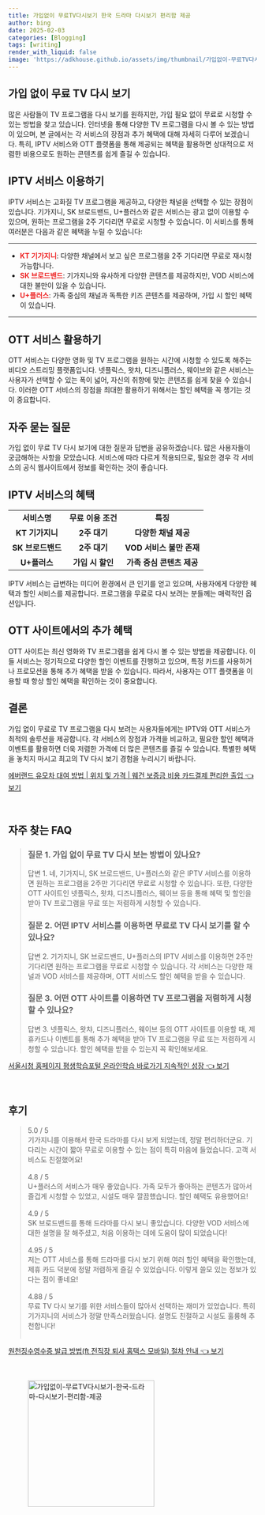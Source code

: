 ```yaml
---
title: 가입없이 무료TV다시보기 한국 드라마 다시보기 편리함 제공
author: bing
date: 2025-02-03
categories: [Blogging]
tags: [writing]
render_with_liquid: false
image: 'https://adkhouse.github.io/assets/img/thumbnail/가입없이-무료TV다시보기-한국-드라마-다시보기-편리함-제공.webp'
---
```



<h2 id='무료TV다시보기'>가입 없이 무료 TV 다시 보기</h2>

<p>많은 사람들이 TV 프로그램을 다시 보기를 원하지만, 가입 필요 없이 무료로 시청할 수 있는 방법을 찾고 있습니다. 인터넷을 통해 다양한 TV 프로그램을 다시 볼 수 있는 방법이 있으며, 본 글에서는 각 서비스의 장점과 추가 혜택에 대해 자세히 다루어 보겠습니다. 특히, IPTV 서비스와 OTT 플랫폼을 통해 제공되는 혜택을 활용하면 상대적으로 저렴한 비용으로도 원하는 콘텐츠를 쉽게 즐길 수 있습니다.</p>

<h2 id='IPTV서비스'>IPTV 서비스 이용하기</h2>

<p>IPTV 서비스는 고화질 TV 프로그램을 제공하고, 다양한 채널을 선택할 수 있는 장점이 있습니다. 기가지니, SK 브로드밴드, U+플러스와 같은 서비스는 광고 없이 이용할 수 있으며, 원하는 프로그램을 2주 기다리면 무료로 시청할 수 있습니다. 이 서비스를 통해 여러분은 다음과 같은 혜택을 누릴 수 있습니다:</p>

<hr />

<ul>
    <li><b><span style="color: #ee2323;">KT 기가지니</span></b>: 다양한 채널에서 보고 싶은 프로그램을 2주 기다리면 무료로 재시청 가능합니다.</li>
    <li><b><span style="color: #ee2323;">SK 브로드밴드</span></b>: 기가지니와 유사하게 다양한 콘텐츠를 제공하지만, VOD 서비스에 대한 불만이 있을 수 있습니다.</li>
    <li><b><span style="color: #ee2323;">U+플러스</span></b>: 가족 중심의 채널과 독특한 키즈 콘텐츠를 제공하며, 가입 시 할인 혜택이 있습니다.</li>
</ul>

<hr />

<h2 id='OTT서비스이용법'>OTT 서비스 활용하기</h2>

<p>OTT 서비스는 다양한 영화 및 TV 프로그램을 원하는 시간에 시청할 수 있도록 해주는 비디오 스트리밍 플랫폼입니다. 넷플릭스, 왓챠, 디즈니플러스, 웨이브와 같은 서비스는 사용자가 선택할 수 있는 폭이 넓어, 자신의 취향에 맞는 콘텐츠를 쉽게 찾을 수 있습니다. 이러한 OTT 서비스의 장점을 최대한 활용하기 위해서는 할인 혜택을 꼭 챙기는 것이 중요합니다.</p>

<h2 id='FAQ'>자주 묻는 질문</h2>

<p>가입 없이 무료 TV 다시 보기에 대한 질문과 답변을 공유하겠습니다. 많은 사용자들이 궁금해하는 사항을 모았습니다. 서비스에 따라 다르게 적용되므로, 필요한 경우 각 서비스의 공식 웹사이트에서 정보를 확인하는 것이 좋습니다.</p>

<h2 id='IPTV혜택'>IPTV 서비스의 혜택</h2>

<table>
    <tr>
        <td style="text-align: center; height: 17px;"><b>서비스명</b></td>
        <td style="text-align: center; height: 17px;"><b>무료 이용 조건</b></td>
        <td style="text-align: center; height: 17px;"><b>특징</b></td>
    </tr>
    <tr>
        <td style="text-align: center; height: 17px;"><b>KT 기가지니</b></td>
        <td style="text-align: center; height: 17px;"><b>2주 대기</b></td>
        <td style="text-align: center; height: 17px;"><b>다양한 채널 제공</b></td>
    </tr>
    <tr>
        <td style="text-align: center; height: 17px;"><b>SK 브로드밴드</b></td>
        <td style="text-align: center; height: 17px;"><b>2주 대기</b></td>
        <td style="text-align: center; height: 17px;"><b>VOD 서비스 불만 존재</b></td>
    </tr>
    <tr>
        <td style="text-align: center; height: 17px;"><b>U+플러스</b></td>
        <td style="text-align: center; height: 17px;"><b>가입 시 할인</b></td>
        <td style="text-align: center; height: 17px;"><b>가족 중심 콘텐츠 제공</b></td>
    </tr>
</table>

<p>IPTV 서비스는 급변하는 미디어 환경에서 큰 인기를 얻고 있으며, 사용자에게 다양한 혜택과 할인 서비스를 제공합니다. 프로그램을 무료로 다시 보려는 분들께는 매력적인 옵션입니다.</p>

<h2 id='OTT사이트혜택'>OTT 사이트에서의 추가 혜택</h2>

<p>OTT 사이트는 최신 영화와 TV 프로그램을 쉽게 다시 볼 수 있는 방법을 제공합니다. 이들 서비스는 정기적으로 다양한 할인 이벤트를 진행하고 있으며, 특정 카드를 사용하거나 프로모션을 통해 추가 혜택을 받을 수 있습니다. 따라서, 사용자는 OTT 플랫폼을 이용할 때 항상 할인 혜택을 확인하는 것이 중요합니다.</p>

<h2 id='결론'>결론</h2>

<p>가입 없이 무료로 TV 프로그램을 다시 보려는 사용자들에게는 IPTV와 OTT 서비스가 최적의 솔루션을 제공합니다. 각 서비스의 장점과 가격을 비교하고, 필요한 할인 혜택과 이벤트를 활용하면 더욱 저렴한 가격에 더 많은 콘텐츠를 즐길 수 있습니다. 특별한 혜택을 놓치지 마시고 최고의 TV 다시 보기 경험을 누리시기 바랍니다.</p>


<p><a class="click-button" title="에버랜드 유모차 대여 방법 | 위치 및 가격 | 웨건 보증금 비용 카드결제 편리한 출입" href="https://adkhouse.github.io/posts/%EC%97%90%EB%B2%84%EB%9E%9C%EB%93%9C-%EC%9C%A0%EB%AA%A8%EC%B0%A8-%EB%8C%80%EC%97%AC-%EB%B0%A9%EB%B2%95-%EC%9C%84%EC%B9%98-%EB%B0%8F-%EA%B0%80%EA%B2%A9-%EC%9B%A8%EA%B1%B4-%EB%B3%B4%EC%A6%9D%EA%B8%88-%EB%B9%84%EC%9A%A9-%EC%B9%B4%EB%93%9C%EA%B2%B0%EC%A0%9C-%ED%8E%B8%EB%A6%AC%ED%95%9C-%EC%B6%9C%EC%9E%85/" rel="dofollow">에버랜드 유모차 대여 방법 | 위치 및 가격 | 웨건 보증금 비용 카드결제 편리한 출입 👈 보기</a></p><br>
<h2 id='자주_찾는_FAQ'>자주 찾는 FAQ</h2>
<div itemscope="" itemtype="https://schema.org/FAQPage"> 
<blockquote> 
<div itemscope="" itemprop="mainEntity" itemtype="https://schema.org/Question"> 
<h3 itemprop="name">질문 1. 가입 없이 무료 TV 다시 보는 방법이 있나요?</h3> 
<div itemscope="" itemprop="acceptedAnswer" itemtype="https://schema.org/Answer"> 
<span itemprop="text"> 
<p>답변 1. 네, 기가지니, SK 브로드밴드, U+플러스와 같은 IPTV 서비스를 이용하면 원하는 프로그램을 2주만 기다리면 무료로 시청할 수 있습니다. 또한, 다양한 OTT 사이트인 넷플릭스, 왓챠, 디즈니플러스, 웨이브 등을 통해 혜택 및 할인을 받아 TV 프로그램을 무료 또는 저렴하게 시청할 수 있습니다.</p> 
</span> 
</div> 
</div> 
<div itemscope="" itemprop="mainEntity" itemtype="https://schema.org/Question"> 
<h3 itemprop="name">질문 2. 어떤 IPTV 서비스를 이용하면 무료로 TV 다시 보기를 할 수 있나요?</h3> 
<div itemscope="" itemprop="acceptedAnswer" itemtype="https://schema.org/Answer"> 
<span itemprop="text"> 
<p>답변 2. 기가지니, SK 브로드밴드, U+플러스의 IPTV 서비스를 이용하면 2주만 기다리면 원하는 프로그램을 무료로 시청할 수 있습니다. 각 서비스는 다양한 채널과 VOD 서비스를 제공하며, OTT 서비스도 할인 혜택을 받을 수 있습니다.</p> 
</span> 
</div> 
</div> 
<div itemscope="" itemprop="mainEntity" itemtype="https://schema.org/Question"> 
<h3 itemprop="name">질문 3. 어떤 OTT 사이트를 이용하면 TV 프로그램을 저렴하게 시청할 수 있나요?</h3> 
<div itemscope="" itemprop="acceptedAnswer" itemtype="https://schema.org/Answer"> 
<span itemprop="text"> 
<p>답변 3. 넷플릭스, 왓챠, 디즈니플러스, 웨이브 등의 OTT 사이트를 이용할 때, 제휴카드나 이벤트를 통해 추가 혜택을 받아 TV 프로그램을 무료 또는 저렴하게 시청할 수 있습니다. 할인 혜택을 받을 수 있는지 꼭 확인해보세요.</p> 
</span> 
</div> 
</div> 
</blockquote> 
</div>
<p><a class="click-button" title="서울시청 홈페이지 평생학습포털 온라인학습 바로가기 지속적인 성장" href="https://adkhouse.github.io/posts/%EC%84%9C%EC%9A%B8%EC%8B%9C%EC%B2%AD-%ED%99%88%ED%8E%98%EC%9D%B4%EC%A7%80-%ED%8F%89%EC%83%9D%ED%95%99%EC%8A%B5%ED%8F%AC%ED%84%B8-%EC%98%A8%EB%9D%BC%EC%9D%B8%ED%95%99%EC%8A%B5-%EB%B0%94%EB%A1%9C%EA%B0%80%EA%B8%B0-%EC%A7%80%EC%86%8D%EC%A0%81%EC%9D%B8-%EC%84%B1%EC%9E%A5/" rel="dofollow">서울시청 홈페이지 평생학습포털 온라인학습 바로가기 지속적인 성장 👈 보기</a></p><br>
<h2 id='후기'>후기</h2>
<div itemscope itemtype="https://schema.org/Product">
  <blockquote>
  <div itemprop="review" itemscope itemtype="https://schema.org/Review">
      <div itemprop="reviewRating" itemscope itemtype="https://schema.org/Rating"> <span itemprop="ratingValue">5.0</span> / <span itemprop="bestRating">5</span> </div>
      <span itemprop="reviewBody">기가지니를 이용해서 한국 드라마를 다시 보게 되었는데, 정말 편리하더군요. 기다리는 시간이 짧아 무료로 이용할 수 있는 점이 특히 마음에 들었습니다. 고객 서비스도 친절했어요!</span>
  </div>
  <br>
  <div itemprop="review" itemscope itemtype="https://schema.org/Review">
      <div itemprop="reviewRating" itemscope itemtype="https://schema.org/Rating"> <span itemprop="ratingValue">4.8</span> / <span itemprop="bestRating">5</span> </div>
      <span itemprop="reviewBody">U+플러스의 서비스가 매우 좋았습니다. 가족 모두가 좋아하는 콘텐츠가 많아서 즐겁게 시청할 수 있었고, 시설도 매우 깔끔했습니다. 할인 혜택도 유용했어요!</span>
  </div>
  <br>
  <div itemprop="review" itemscope itemtype="https://schema.org/Review">
      <div itemprop="reviewRating" itemscope itemtype="https://schema.org/Rating"> <span itemprop="ratingValue">4.9</span> / <span itemprop="bestRating">5</span> </div>
      <span itemprop="reviewBody">SK 브로드밴드를 통해 드라마를 다시 보니 좋았습니다. 다양한 VOD 서비스에 대한 설명을 잘 해주셨고, 처음 이용하는 데에 도움이 많이 되었습니다!</span>
  </div>
  <br>
  <div itemprop="review" itemscope itemtype="https://schema.org/Review">
      <div itemprop="reviewRating" itemscope itemtype="https://schema.org/Rating"> <span itemprop="ratingValue">4.95</span> / <span itemprop="bestRating">5</span> </div>
      <span itemprop="reviewBody">저는 OTT 서비스를 통해 드라마를 다시 보기 위해 여러 할인 혜택을 확인했는데, 제휴 카드 덕분에 정말 저렴하게 즐길 수 있었습니다. 이렇게 쓸모 있는 정보가 있다는 점이 좋네요!</span>
  </div>
  <br>
  <div itemprop="review" itemscope itemtype="https://schema.org/Review">
      <div itemprop="reviewRating" itemscope itemtype="https://schema.org/Rating"> <span itemprop="ratingValue">4.88</span> / <span itemprop="bestRating">5</span> </div>
      <span itemprop="reviewBody">무료 TV 다시 보기를 위한 서비스들이 많아서 선택하는 재미가 있었습니다. 특히 기가지니의 서비스가 정말 만족스러웠습니다. 설명도 친절하고 시설도 훌륭해 추천합니다!</span>
  </div>
  <br>
  </blockquote>
</div>
<p><a class="click-button" title="원천징수영수증 발급 방법(ft 전직장 퇴사 홈택스 모바일) 절차 안내" href="https://adkhouse.github.io/posts/%EC%9B%90%EC%B2%9C%EC%A7%95%EC%88%98%EC%98%81%EC%88%98%EC%A6%9D-%EB%B0%9C%EA%B8%89-%EB%B0%A9%EB%B2%95(ft-%EC%A0%84%EC%A7%81%EC%9E%A5-%ED%87%B4%EC%82%AC-%ED%99%88%ED%83%9D%EC%8A%A4-%EB%AA%A8%EB%B0%94%EC%9D%BC)-%EC%A0%88%EC%B0%A8-%EC%95%88%EB%82%B4/" rel="dofollow">원천징수영수증 발급 방법(ft 전직장 퇴사 홈택스 모바일) 절차 안내 👈 보기</a></p><br>
<figure class="image"><img src="https://adkhouse.github.io/assets/img/thumbnail/가입없이-무료TV다시보기-한국-드라마-다시보기-편리함-제공.webp" alt="가입없이-무료TV다시보기-한국-드라마-다시보기-편리함-제공" width="256" height="256"></figure>
